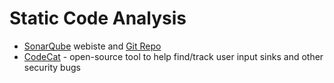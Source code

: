 # Static Code Analysis

* [SonarQube](https://www.sonarsource.com/products/sonarqube/downloads/) webiste and [Git Repo](https://github.com/SonarSource/sonarqube)
* [CodeCat](https://github.com/CoolerVoid/codecat) - open-source tool to help find/track user input sinks and other security bugs
